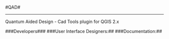 #QAD#


----------

Quantum Aided Design - Cad Tools plugin for QGIS 2.x

###Developers###
###User Interface Designers:##
###Documentation:##
